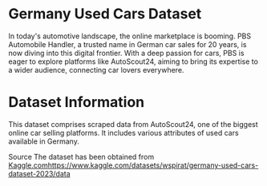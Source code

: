 # Germany Used Cars Dataset
In today's automotive landscape, the online marketplace is booming. PBS Automobile Handler, a trusted name in German car sales for 20 years, is now diving into this digital frontier. With a deep passion for cars, PBS is eager to explore platforms like AutoScout24, aiming to bring its expertise to a wider audience, connecting car lovers everywhere.

# Dataset Information
This dataset comprises scraped data from AutoScout24, one of the biggest online car selling platforms. It includes various attributes of used cars available in Germany.

Source
The dataset has been obtained from [Kaggle.com](https://www.kaggle.com/datasets/wspirat/germany-used-cars-dataset-2023/data)https://www.kaggle.com/datasets/wspirat/germany-used-cars-dataset-2023/data
